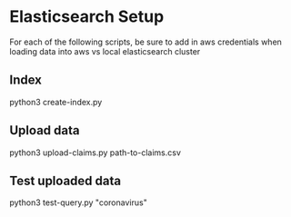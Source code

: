 # Elasticsearch Setup
For each of the following scripts, be sure to add in aws credentials when loading data into aws vs local elasticsearch cluster

## Index
python3 create-index.py 

## Upload data
python3 upload-claims.py path-to-claims.csv

## Test uploaded data
python3 test-query.py "coronavirus"